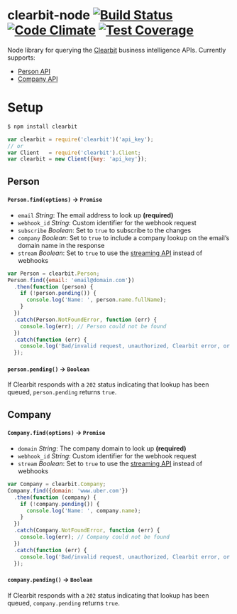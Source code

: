 clearbit-node [![Build Status](https://travis-ci.org/bendrucker/clearbit-node.svg?branch=master)](https://travis-ci.org/bendrucker/clearbit-node) [![Code Climate](https://codeclimate.com/github/bendrucker/clearbit-node/badges/gpa.svg)](https://codeclimate.com/github/bendrucker/clearbit-node) [![Test Coverage](https://codeclimate.com/github/bendrucker/clearbit-node/badges/coverage.svg)](https://codeclimate.com/github/bendrucker/clearbit-node)
=============

Node library for querying the [Clearbit](https://clearbit.co) business intelligence APIs. Currently supports:

* [Person API](https://clearbit.co/docs#person-api)
* [Company API](https://clearbit.co/docs#company-api)

# Setup
```bash
$ npm install clearbit
```
```js
var clearbit = require('clearbit')('api_key');
// or 
var Client   = require('clearbit').Client;
var clearbit = new Client({key: 'api_key'});
```

## Person

#### `Person.find(options)` -> `Promise`
  * `email` *String*: The email address to look up **(required)**
  * `webhook_id` *String*: Custom identifier for the webhook request
  * `subscribe` *Boolean*: Set to `true` to subscribe to the changes
  * `company` *Boolean*: Set to `true` to include a company lookup on the email’s domain name in the response
  * `stream` *Boolean*: Set to `true` to use the [streaming API](https://clearbit.co/docs?shell#streaming) instead of webhooks 

```js
var Person = clearbit.Person;
Person.find({email: 'email@domain.com'})
  .then(function (person) {
    if (!person.pending()) {
      console.log('Name: ', person.name.fullName);
    }
  })
  .catch(Person.NotFoundError, function (err) {
    console.log(err); // Person could not be found
  })
  .catch(function (err) {
    console.log('Bad/invalid request, unauthorized, Clearbit error, or failed request');
  });
```

#### `person.pending()` -> `Boolean`
If Clearbit responds with a `202` status indicating that lookup has been queued, `person.pending` returns `true`.

## Company

#### `Company.find(options)` -> `Promise`
  * `domain` *String*: The company domain to look up **(required)**
  * `webhook_id` *String*: Custom identifier for the webhook request
  * `stream` *Boolean*: Set to `true` to use the [streaming API](https://clearbit.co/docs?shell#streaming) instead of webhooks 

```js
var Company = clearbit.Company;
Company.find({domain: 'www.uber.com'})
  .then(function (company) {
    if (!company.pending()) {
      console.log('Name: ', company.name);
    }
  })
  .catch(Company.NotFoundError, function (err) {
    console.log(err); // Company could not be found
  })
  .catch(function (err) {
    console.log('Bad/invalid request, unauthorized, Clearbit error, or failed request');
  });
```

#### `company.pending()` -> `Boolean`
If Clearbit responds with a `202` status indicating that lookup has been queued, `company.pending` returns `true`.
